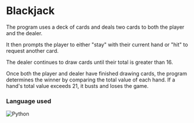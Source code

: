 # Blackjack

The program uses a deck of cards and deals two cards to both the player and the dealer. 

It then prompts the player to either "stay" with their current hand or "hit" to request another card. 

The dealer continues to draw cards until their total is greater than 16.

Once both the player and dealer have finished drawing cards, the program determines the winner by comparing the total value of each hand. 
If a hand's total value exceeds 21, it busts and loses the game.

### Language used 
![Python](https://img.shields.io/badge/Python3-FFD43B?style=for-the-badge&logo=python&logoColor=blue)



